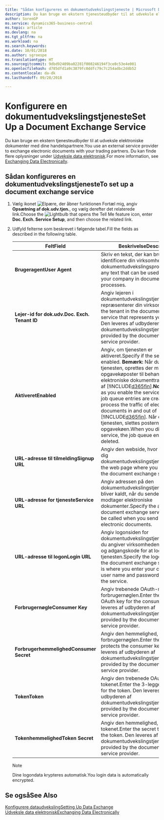 ```yaml
---
title: "Sådan konfigureres en dokumentudvekslingstjeneste | Microsoft Docs"
description: Du kan bruge en ekstern tjenesteudbyder til at udveksle elektroniske dokumenter med dine handelspartnere.
author: SorenGP
ms.service: dynamics365-business-central
ms.topic: article
ms.devlang: na
ms.tgt_pltfrm: na
ms.workload: na
ms.search.keywords: 
ms.date: 10/01/2018
ms.author: sgroespe
ms.translationtype: HT
ms.sourcegitcommit: 9dbd92409ba02281f008246194f3ce0c53e4e001
ms.openlocfilehash: d785dfd1a9c3879fc0ddfc79c7c254adbc2ddb52
ms.contentlocale: da-dk
ms.lasthandoff: 09/28/2018

---
```

# <a name="set-up-a-document-exchange-service"></a><span data-ttu-id="6322c-103">Konfigurere en dokumentudvekslingstjeneste</span><span class="sxs-lookup"><span data-stu-id="6322c-103">Set Up a Document Exchange Service</span></span>
<span data-ttu-id="6322c-104">Du kan bruge en ekstern tjenesteudbyder til at udveksle elektroniske dokumenter med dine handelspartnere.</span><span class="sxs-lookup"><span data-stu-id="6322c-104">You use an external service provider to exchange electronic documents with your trading partners.</span></span> <span data-ttu-id="6322c-105">Du kan finde flere oplysninger under [Udveksle data elektronisk](across-data-exchange.md).</span><span class="sxs-lookup"><span data-stu-id="6322c-105">For more information, see [Exchanging Data Electronically](across-data-exchange.md).</span></span>  

## <a name="to-set-up-a-document-exchange-service"></a><span data-ttu-id="6322c-106">Sådan konfigureres en dokumentudvekslingstjeneste</span><span class="sxs-lookup"><span data-stu-id="6322c-106">To set up a document exchange service</span></span>  
1. <span data-ttu-id="6322c-107">Vælg ikonet ![Elpære, der åbner funktionen Fortæl mig](media/ui-search/search_small.png "Fortæl mig, hvad du vil foretage dig"), angiv **Opsætning af dok.udv.tjen.**, og vælg derefter det relaterede link.</span><span class="sxs-lookup"><span data-stu-id="6322c-107">Choose the ![Lightbulb that opens the Tell Me feature](media/ui-search/search_small.png "Tell me what you want to do") icon, enter **Doc. Exch. Service Setup**, and then choose the related link.</span></span>  
2. <span data-ttu-id="6322c-108">Udfyld felterne som beskrevet i følgende tabel.</span><span class="sxs-lookup"><span data-stu-id="6322c-108">Fill the fields as described in the following table.</span></span>  

    |<span data-ttu-id="6322c-109">Felt</span><span class="sxs-lookup"><span data-stu-id="6322c-109">Field</span></span>|<span data-ttu-id="6322c-110">Beskrivelse</span><span class="sxs-lookup"><span data-stu-id="6322c-110">Description</span></span>|  
    |---------------------------------|---------------------------------------|  
    |<span data-ttu-id="6322c-111">**Brugeragent**</span><span class="sxs-lookup"><span data-stu-id="6322c-111">**User Agent**</span></span>|<span data-ttu-id="6322c-112">Skriv en tekst, der kan bruges til at identificere din virksomhed i dokumentudvekslingsprocesser.</span><span class="sxs-lookup"><span data-stu-id="6322c-112">Enter any text that can be used to identify your company in document exchange processes.</span></span>|  
    |<span data-ttu-id="6322c-113">**Lejer-id for dok.udv.**</span><span class="sxs-lookup"><span data-stu-id="6322c-113">**Doc. Exch. Tenant ID**</span></span>|<span data-ttu-id="6322c-114">Angiv lejeren i dokumentudvekslingstjenesten, der repræsenterer din virksomhed.</span><span class="sxs-lookup"><span data-stu-id="6322c-114">Enter the tenant in the document exchange service that represents your company.</span></span> <span data-ttu-id="6322c-115">Den leveres af udbyderen af dokumentudvekslingstjenesten.</span><span class="sxs-lookup"><span data-stu-id="6322c-115">This is provided by the document exchange service provider.</span></span>|  
    |<span data-ttu-id="6322c-116">**Aktiveret**</span><span class="sxs-lookup"><span data-stu-id="6322c-116">**Enabled**</span></span>|<span data-ttu-id="6322c-117">Angiv, om tjenesten er aktiveret.</span><span class="sxs-lookup"><span data-stu-id="6322c-117">Specify if the service is enabled.</span></span> <span data-ttu-id="6322c-118">**Bemærk:** Når du har aktiveret tjenesten, oprettes der mindst to opgavekøposter til behandling af den elektroniske dokumenttrafik ind og ud af [!INCLUDE[d365fin](includes/d365fin_md.md)].</span><span class="sxs-lookup"><span data-stu-id="6322c-118">**Note:**  As soon as you enable the service, at least two job queue entries are created to process the traffic of electronic documents in and out of [!INCLUDE[d365fin](includes/d365fin_md.md)].</span></span> <span data-ttu-id="6322c-119">Når du deaktiverer tjenesten, slettes posterne i opgavekøen.</span><span class="sxs-lookup"><span data-stu-id="6322c-119">When you disable the service, the job queue entries are deleted.</span></span>|  
    |<span data-ttu-id="6322c-120">**URL-adresse til tilmelding**</span><span class="sxs-lookup"><span data-stu-id="6322c-120">**Signup URL**</span></span>|<span data-ttu-id="6322c-121">Angiv den webside, hvor du tilmelder dig dokumentudvekslingstjenesten.</span><span class="sxs-lookup"><span data-stu-id="6322c-121">Specify the web page where you sign up for the document exchange service.</span></span>|  
    |<span data-ttu-id="6322c-122">**URL-adresse for tjeneste**</span><span class="sxs-lookup"><span data-stu-id="6322c-122">**Service URL**</span></span>|<span data-ttu-id="6322c-123">Angiv adressen på den dokumentudvekslingstjeneste, som bliver kaldt, når du sender og modtager elektroniske dokumenter.</span><span class="sxs-lookup"><span data-stu-id="6322c-123">Specify the address of the document exchange service, which will be called when you send and receive electronic documents.</span></span>|  
    |<span data-ttu-id="6322c-124">**URL-adresse til logon**</span><span class="sxs-lookup"><span data-stu-id="6322c-124">**Login URL**</span></span>|<span data-ttu-id="6322c-125">Angiv logonsiden for dokumentudvekslingstjenesten, hvor du angiver virksomhedens brugernavn og adgangskode for at logge på tjenesten.</span><span class="sxs-lookup"><span data-stu-id="6322c-125">Specify the logon page for the document exchange service, which is where you enter your company’s user name and password to log on to the service.</span></span>|  
    |<span data-ttu-id="6322c-126">**Forbrugernøgle**</span><span class="sxs-lookup"><span data-stu-id="6322c-126">**Consumer Key**</span></span>|<span data-ttu-id="6322c-127">Angiv trebenede OAuth-nøgle til forbrugernøglen.</span><span class="sxs-lookup"><span data-stu-id="6322c-127">Enter the 3-legged OAuth key for the consumer key.</span></span> <span data-ttu-id="6322c-128">Den leveres af udbyderen af dokumentudvekslingstjenesten.</span><span class="sxs-lookup"><span data-stu-id="6322c-128">This is provided by the document exchange service provider.</span></span>|  
    |<span data-ttu-id="6322c-129">**Forbrugerhemmelighed**</span><span class="sxs-lookup"><span data-stu-id="6322c-129">**Consumer Secret**</span></span>|<span data-ttu-id="6322c-130">Angiv den hemmelighed, der beskytter forbrugernøglen.</span><span class="sxs-lookup"><span data-stu-id="6322c-130">Enter the secret that protects the consumer key.</span></span> <span data-ttu-id="6322c-131">Den leveres af udbyderen af dokumentudvekslingstjenesten.</span><span class="sxs-lookup"><span data-stu-id="6322c-131">This is provided by the document exchange service provider.</span></span>|  
    |<span data-ttu-id="6322c-132">**Token**</span><span class="sxs-lookup"><span data-stu-id="6322c-132">**Token**</span></span>|<span data-ttu-id="6322c-133">Angiv den trebenede OAuth-nøgle for tokenet.</span><span class="sxs-lookup"><span data-stu-id="6322c-133">Enter the 3-legged OAuth key for the token.</span></span> <span data-ttu-id="6322c-134">Den leveres af udbyderen af dokumentudvekslingstjenesten.</span><span class="sxs-lookup"><span data-stu-id="6322c-134">This is provided by the document exchange service provider.</span></span>|  
    |<span data-ttu-id="6322c-135">**Tokenhemmelighed**</span><span class="sxs-lookup"><span data-stu-id="6322c-135">**Token Secret**</span></span>|<span data-ttu-id="6322c-136">Angiv den hemmelighed, der beskytter tokenet.</span><span class="sxs-lookup"><span data-stu-id="6322c-136">Enter the secret that protects the token.</span></span> <span data-ttu-id="6322c-137">Den leveres af udbyderen af dokumentudvekslingstjenesten.</span><span class="sxs-lookup"><span data-stu-id="6322c-137">This is provided by the document exchange service provider.</span></span>|  

    > [!NOTE]  
    > <span data-ttu-id="6322c-138">Dine logondata krypteres automatisk.</span><span class="sxs-lookup"><span data-stu-id="6322c-138">You login data is automatically encrypted.</span></span>

## <a name="see-also"></a><span data-ttu-id="6322c-139">Se også</span><span class="sxs-lookup"><span data-stu-id="6322c-139">See Also</span></span>  
[<span data-ttu-id="6322c-140">Konfigurere dataudveksling</span><span class="sxs-lookup"><span data-stu-id="6322c-140">Setting Up Data Exchange</span></span>](across-set-up-data-exchange.md)  
[<span data-ttu-id="6322c-141">Udveksle data elektronisk</span><span class="sxs-lookup"><span data-stu-id="6322c-141">Exchanging Data Electronically</span></span>](across-data-exchange.md)


